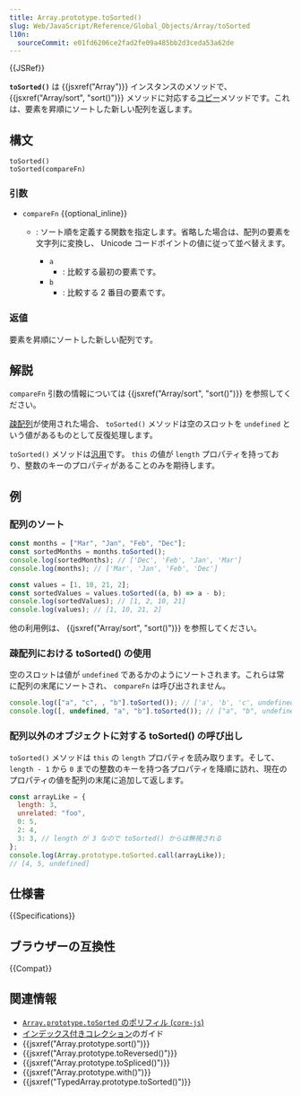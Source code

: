 ```yaml
---
title: Array.prototype.toSorted()
slug: Web/JavaScript/Reference/Global_Objects/Array/toSorted
l10n:
  sourceCommit: e01fd6206ce2fad2fe09a485bb2d3ceda53a62de
---
```


{{JSRef}}

**`toSorted()`** は {{jsxref("Array")}} インスタンスのメソッドで、 {{jsxref("Array/sort", "sort()")}} メソッドに対応する[コピー](/ja/docs/Web/JavaScript/Reference/Global_Objects/Array#コピーメソッドと変更メソッド)メソッドです。これは、要素を昇順にソートした新しい配列を返します。

## 構文

```js-nolint
toSorted()
toSorted(compareFn)
```

### 引数

- `compareFn` {{optional_inline}}

  - : ソート順を定義する関数を指定します。省略した場合は、配列の要素を文字列に変換し、 Unicode コードポイントの値に従って並べ替えます。

    - `a`
      - : 比較する最初の要素です。
    - `b`
      - : 比較する 2 番目の要素です。

### 返値

要素を昇順にソートした新しい配列です。

## 解説

`compareFn` 引数の情報については {{jsxref("Array/sort", "sort()")}} を参照してください。

[疎配列](/ja/docs/Web/JavaScript/Guide/Indexed_collections#sparse_arrays)が使用された場合、 `toSorted()` メソッドは空のスロットを `undefined` という値があるものとして反復処理します。

`toSorted()` メソッドは[汎用](/ja/docs/Web/JavaScript/Reference/Global_Objects/Array#汎用的な配列メソッド)です。 `this` の値が `length` プロパティを持っており、整数のキーのプロパティがあることのみを期待します。

## 例

### 配列のソート

```js
const months = ["Mar", "Jan", "Feb", "Dec"];
const sortedMonths = months.toSorted();
console.log(sortedMonths); // ['Dec', 'Feb', 'Jan', 'Mar']
console.log(months); // ['Mar', 'Jan', 'Feb', 'Dec']

const values = [1, 10, 21, 2];
const sortedValues = values.toSorted((a, b) => a - b);
console.log(sortedValues); // [1, 2, 10, 21]
console.log(values); // [1, 10, 21, 2]
```

他の利用例は、 {{jsxref("Array/sort", "sort()")}} を参照してください。

### 疎配列における toSorted() の使用

空のスロットは値が `undefined` であるかのようにソートされます。これらは常に配列の末尾にソートされ、 `compareFn` は呼び出されません。

```js
console.log(["a", "c", , "b"].toSorted()); // ['a', 'b', 'c', undefined]
console.log([, undefined, "a", "b"].toSorted()); // ["a", "b", undefined, undefined]
```

### 配列以外のオブジェクトに対する toSorted() の呼び出し

`toSorted()` メソッドは `this` の `length` プロパティを読み取ります。そして、`length - 1` から `0` までの整数のキーを持つ各プロパティを降順に訪れ、現在のプロパティの値を配列の末尾に追加して返します。

```js
const arrayLike = {
  length: 3,
  unrelated: "foo",
  0: 5,
  2: 4,
  3: 3, // length が 3 なので toSorted() からは無視される
};
console.log(Array.prototype.toSorted.call(arrayLike));
// [4, 5, undefined]
```

## 仕様書

{{Specifications}}

## ブラウザーの互換性

{{Compat}}

## 関連情報

- [`Array.prototype.toSorted` のポリフィル (`core-js`)](https://github.com/zloirock/core-js#change-array-by-copy)
- [インデックス付きコレクション](/ja/docs/Web/JavaScript/Guide/Indexed_collections)のガイド
- {{jsxref("Array.prototype.sort()")}}
- {{jsxref("Array.prototype.toReversed()")}}
- {{jsxref("Array.prototype.toSpliced()")}}
- {{jsxref("Array.prototype.with()")}}
- {{jsxref("TypedArray.prototype.toSorted()")}}

